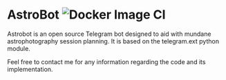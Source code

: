 # AstroBot  ![Docker Image CI](https://github.com/domesticmexican/astro_bot/workflows/Docker%20Image%20CI/badge.svg)
Astrobot is an open source Telegram bot designed to aid with mundane astrophotography session planning.
It is based on the telegram.ext python module.

Feel free to contact me for any information regarding the code and its implementation.
